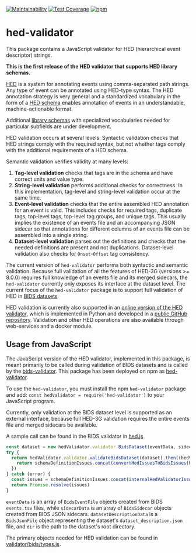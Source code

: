 [![Maintainability](https://api.codeclimate.com/v1/badges/f570007079eed004a81b/maintainability)](https://codeclimate.com/github/hed-standard/hed-javascript/maintainability)
[![Test Coverage](https://api.codeclimate.com/v1/badges/f570007079eed004a81b/test_coverage)](https://codeclimate.com/github/hed-standard/hed-javascript/test_coverage)
[![npm](https://img.shields.io/npm/v/hed-validator)](https://www.npmjs.com/package/hed-validator)

# hed-validator

This package contains a JavaScript validator for HED (hierarchical event descriptor) strings.

**This is the first release of the HED validator that supports HED library schemas.**

[HED](https://www.hedtags.org/) is a system for annotating events using comma-separated path strings.
Any type of event can be annotated using HED-type syntax.
The HED annotation strategy is very general and a standardized vocabulary in the form of a
[HED schema](https://github.com/hed-standard/hed-specification) enables
annotation of events in an understandable, machine-actionable format.

Additional [library schemas](https://github.com/hed-standard/hed-schema-library)
with specialized vocabularies needed for particular subfields are under development.

HED validation occurs at several levels.
Syntactic validation checks that HED strings comply with the required syntax,
but not whether tags comply with the additional requirements of a HED schema.

Semantic validation verifies validity at many levels:

1. **Tag-level validation** checks that tags are in the schema
   and have correct units and value type.
2. **String-level validation** performs additional checks for correctness.
   In this implementation, tag-level and string-level validation occur at the same time.
3. **Event-level validation** checks that the entire assembled HED annotation for an event is valid.
   This includes checks for required tags, duplicate tags, top-level tags, top-level tag groups,
   and unique tags. This usually implies the existence of an events file and an accompanying JSON sidecar
   so that annotations for different columns of an events file can be assembled into a single string.
4. **Dataset-level validation** parses out the definitions
   and checks that the needed definitions are present and not duplications.
   Dataset-level validation also checks for `Onset`-`Offset` tag consistency.

The current version of `hed-validator` performs both syntactic and semantic validation.
Because full validation of all the features of HED-3G (versions >= 8.0.0) requires full knowledge
of an events file and its merged sidecars, the `hed-validator` currently only exposes its interface
at the dataset level.
The current focus of the `hed-validator` package is to support full validation of HED in
[BIDS datasets](https://bids-specification.readthedocs.io/en/stable/)

HED validation is currently also supported in an [online version of the HED validator](https://hedtools.ucsd.edu/hed),
which is implemented in Python and developed in a [public GitHub repository](https://github.com/hed-standard/hed-python/).
Validation and other HED operations are also available through web-services and a docker module.

## Usage from JavaScript

The JavaScript version of the HED validator, implemented in this package, is meant primarily to be
called during validation of BIDS datasets and is called by the
[bids-validator](https://github.com/bids-standard/bids-validator).
This package has been deployed on npm as [hed-validator](https://www.npmjs.com/package/hed-validator).

To use the `hed-validator`, you must install the npm `hed-validator` package and add:
`const hedValidator = require('hed-validator')` to your JavaScript program.

Currently, only validation at the BIDS dataset level is supported as an external interface,
because full HED-3G validation requires the entire events file and merged sidecars be available.

A sample call can be found in the BIDS validator in
[hed.js](https://github.com/bids-standard/bids-validator/blob/94ee5225fdc965afc45f0841ec8013f148048084/bids-validator/validators/events/hed.js#L17)

```javascript
const dataset = new hedValidator.validator.BidsDataset(eventData, sidecarData, datasetDescriptionData, dir)
try {
  return hedValidator.validator.validateBidsDataset(dataset).then((hedValidationIssues) => {
    return schemaDefinitionIssues.concat(convertHedIssuesToBidsIssues(hedValidationIssues))
  })
} catch (error) {
  const issues = schemaDefinitionIssues.concat(internalHedValidatorIssue(error))
  return Promise.resolve(issues)
}
```

`eventData` is an array of `BidsEventFile` objects created from BIDS `events.tsv` files,
while `sidecarData` is an array of `BidsSidecar` objects created from BIDS JSON sidecars.
`datasetDescriptionData` is a `BidsJsonFile` object representing the dataset's
`dataset_description.json` file, and `dir` is the path to the dataset's root directory.

The primary objects needed for HED validation can be found in
[validator/bids/types.js](https://github.com/hed-standard/hed-javascript/blob/master/validator/bids/types.js).
